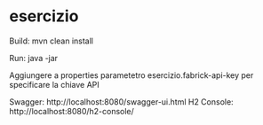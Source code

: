 # esercizio

Build: mvn clean install

Run: java -jar 

Aggiungere a properties parametetro esercizio.fabrick-api-key per specificare la chiave API

Swagger: http://localhost:8080/swagger-ui.html
H2 Console: http://localhost:8080/h2-console/
